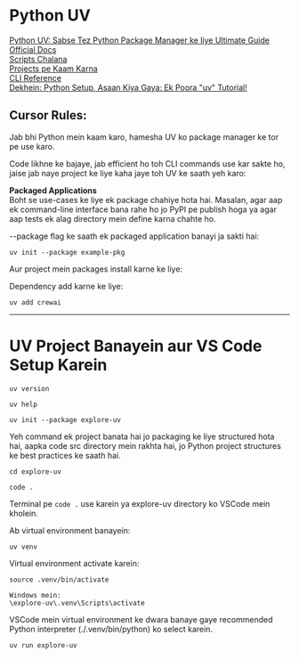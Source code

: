 # Python UV

[Python UV: Sabse Tez Python Package Manager ke liye Ultimate Guide](https://www.datacamp.com/tutorial/python-uv)  
[Official Docs](https://docs.astral.sh/uv/)  
[Scripts Chalana](https://docs.astral.sh/uv/guides/scripts/)  
[Projects pe Kaam Karna](https://docs.astral.sh/uv/guides/projects/)  
[CLI Reference](https://docs.astral.sh/uv/reference/cli/)  
[Dekhein: Python Setup, Asaan Kiya Gaya: Ek Poora "uv" Tutorial!](https://www.youtube.com/watch?v=-J5SnWR4UXw)  

## Cursor Rules:

Jab bhi Python mein kaam karo, hamesha UV ko package manager ke tor pe use karo.  

Code likhne ke bajaye, jab efficient ho toh CLI commands use kar sakte ho, jaise jab naye project ke liye kaha jaye toh UV ke saath yeh karo:  

**Packaged Applications**  
Boht se use-cases ke liye ek package chahiye hota hai. Masalan, agar aap ek command-line interface bana rahe ho jo PyPI pe publish hoga ya agar aap tests ek alag directory mein define karna chahte ho.  

--package flag ke saath ek packaged application banayi ja sakti hai:  

    uv init --package example-pkg  

Aur project mein packages install karne ke liye:  

Dependency add karne ke liye:  

    uv add crewai  

---

# UV Project Banayein aur VS Code Setup Karein  

    uv version  

    uv help  

    uv init --package explore-uv  

Yeh command ek project banata hai jo packaging ke liye structured hota hai, aapka code src directory mein rakhta hai, jo Python project structures ke best practices ke saath hai.  

    cd explore-uv  

    code .  

Terminal pe `code .` use karein ya explore-uv directory ko VSCode mein kholein.  

Ab virtual environment banayein:  

    uv venv  

Virtual environment activate karein:  

    source .venv/bin/activate  

    Windows mein:  
    \explore-uv\.venv\Scripts\activate  

VSCode mein virtual environment ke dwara banaye gaye recommended Python interpreter (./.venv/bin/python) ko select karein.  

    uv run explore-uv